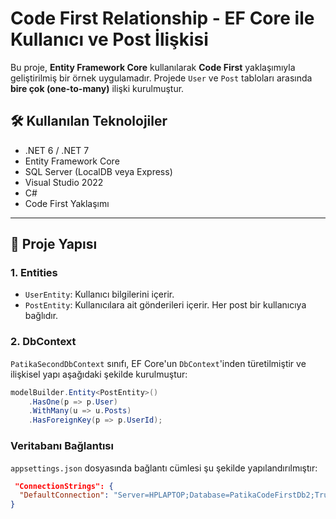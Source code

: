 # Code First Relationship - EF Core ile Kullanıcı ve Post İlişkisi

Bu proje, **Entity Framework Core** kullanılarak **Code First** yaklaşımıyla geliştirilmiş bir örnek uygulamadır. Projede `User` ve `Post` tabloları arasında **bire çok (one-to-many)** ilişki kurulmuştur.

## 🛠 Kullanılan Teknolojiler

- .NET 6 / .NET 7
- Entity Framework Core
- SQL Server (LocalDB veya Express)
- Visual Studio 2022
- C#
- Code First Yaklaşımı

---

## 📁 Proje Yapısı

### 1. **Entities**

- `UserEntity`: Kullanıcı bilgilerini içerir.
- `PostEntity`: Kullanıcılara ait gönderileri içerir. Her post bir kullanıcıya bağlıdır.

### 2. **DbContext**

`PatikaSecondDbContext` sınıfı, EF Core'un `DbContext`'inden türetilmiştir ve ilişkisel yapı aşağıdaki şekilde kurulmuştur:

```csharp
modelBuilder.Entity<PostEntity>()
    .HasOne(p => p.User)
    .WithMany(u => u.Posts)
    .HasForeignKey(p => p.UserId);
```
 ###  **Veritabanı Bağlantısı**
`appsettings.json` dosyasında bağlantı cümlesi şu şekilde yapılandırılmıştır:
```json
 "ConnectionStrings": {
  "DefaultConnection": "Server=HPLAPTOP;Database=PatikaCodeFirstDb2;Trusted_Connection=True;TrustServerCertificate=True"
}
```


